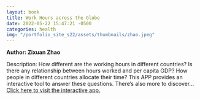 ```yaml
---
layout: book
title: Work Hours across the Globe
date: 2022-05-22 15:47:21 -0500
categories: health
img: "/portfolio_site_s22/assets/thumbnails/zhao.jpeg"
---
```


<b>Author: Zixuan Zhao</b>

Description: How  different  are  the  working  hours  in  different
countries?  Is  there  any  relationship  between hours worked and per capita
GDP? How people in different countries allocate  their  time?  This  APP
provides  an  interactive  tool  to  answer  these  questions.  There’s  also
more to discover...
<a href="https://data-viz.it.wisc.edu/content/f4a85f43-85b8-43f6-b2f8-c9ee46f6d9c5">Click here to visit the interactive app.</a>

[jekyll-docs]: https://jekyllrb.com/docs/home
[jekyll-gh]:   https://github.com/jekyll/jekyll
[jekyll-talk]: https://talk.jekyllrb.com/
